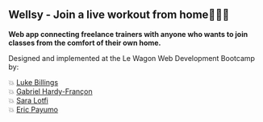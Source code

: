 ## Wellsy - Join a live workout from home🏋️‍♀️💪

**Web app connecting freelance trainers with anyone who wants to join classes from the comfort of their own home.**

Designed and implemented at the Le Wagon Web Development Bootcamp by:

💥 [Luke Billings](https://github.com/lukebillings)  
💥 [Gabriel Hardy-Françon](https://github.com/xotw)  
💥 [Sara Lotfi](https://github.com/saralotfi)  
💥 [Eric Payumo](https://github.com/Erickson1309)  
